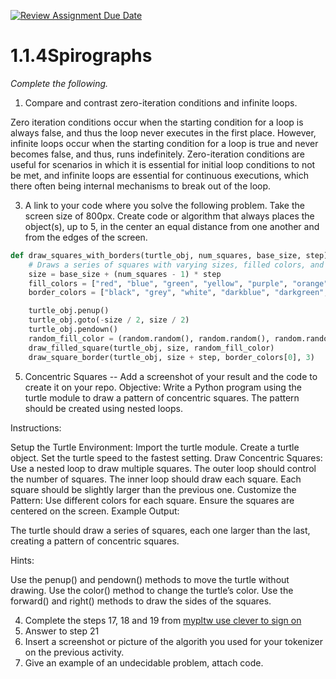 [![Review Assignment Due Date](https://classroom.github.com/assets/deadline-readme-button-22041afd0340ce965d47ae6ef1cefeee28c7c493a6346c4f15d667ab976d596c.svg)](https://classroom.github.com/a/SkD24yV8)
# 1.1.4Spirographs

*Complete the following.*

1. Compare and contrast zero-iteration conditions and infinite loops.

Zero iteration conditions occur when the starting condition for a loop is always false, and thus the loop never executes in the first place. However, infinite loops occur when the starting condition for a loop is true and never becomes false, and thus, runs indefinitely. Zero-iteration conditions are useful for scenarios in which it is essential for initial loop conditions to not be met, and infinite loops are essential for continuous executions, which there often being internal mechanisms to break out of the loop.
   
3. A link to your code where you solve the following problem. Take the screen size of 800px. Create code or algorithm that always places the object(s), up to 5, in the center an equal distance from one another and from the edges of the screen.

```python
def draw_squares_with_borders(turtle_obj, num_squares, base_size, step):
    # Draws a series of squares with varying sizes, filled colors, and borders.
    size = base_size + (num_squares - 1) * step
    fill_colors = ["red", "blue", "green", "yellow", "purple", "orange", "pink", "cyan", "magenta", "brown"]
    border_colors = ["black", "grey", "white", "darkblue", "darkgreen", "darkred", "darkorange", "darkviolet", "darkcyan", "darkbrown"]

    turtle_obj.penup()
    turtle_obj.goto(-size / 2, size / 2)
    turtle_obj.pendown()
    random_fill_color = (random.random(), random.random(), random.random())  # Randomized color for fills of each concentric square.
    draw_filled_square(turtle_obj, size, random_fill_color)
    draw_square_border(turtle_obj, size + step, border_colors[0], 3)
```

5. Concentric Squares -- Add a screenshot of your result and the code to create it on your repo.
Objective: Write a Python program using the turtle module to draw a pattern of concentric squares. The pattern should be created using nested loops.

Instructions:

Setup the Turtle Environment:
Import the turtle module.
Create a turtle object.
Set the turtle speed to the fastest setting.
Draw Concentric Squares:
Use a nested loop to draw multiple squares.
The outer loop should control the number of squares.
The inner loop should draw each square.
Each square should be slightly larger than the previous one.
Customize the Pattern:
Use different colors for each square.
Ensure the squares are centered on the screen.
Example Output:

The turtle should draw a series of squares, each one larger than the last, creating a pattern of concentric squares.

Hints:

Use the penup() and pendown() methods to move the turtle without drawing.
Use the color() method to change the turtle’s color.
Use the forward() and right() methods to draw the sides of the squares.


4. Complete the steps 17, 18 and 19 from [mypltw use clever to sign on](https://pltw.read.inkling.com/a/b/5310c007377c46e28d745961310f0c2e/p/728c751a6c4145bea0ea83c5058fb9f9#44b0003a2ee14fcc9865e7bb5faec747)
5. Answer to step 21
6. Insert a screenshot or picture of the algorith you used for your tokenizer on the previous activity.
7. Give an example of an undecidable problem, attach code.
   


